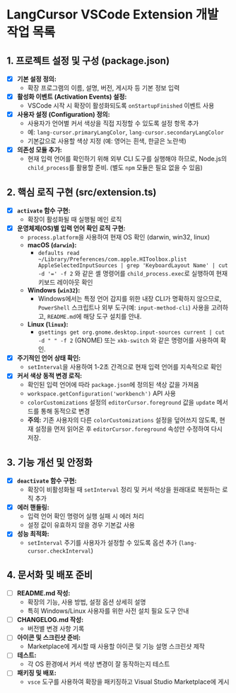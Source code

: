 # LangCursor VSCode Extension 개발 작업 목록

## 1. 프로젝트 설정 및 구성 (package.json)

- [x] **기본 설정 정의:**
    - 확장 프로그램의 이름, 설명, 버전, 게시자 등 기본 정보 입력
- [x] **활성화 이벤트 (Activation Events) 설정:**
    - VSCode 시작 시 확장이 활성화되도록 `onStartupFinished` 이벤트 사용
- [x] **사용자 설정 (Configuration) 정의:**
    - 사용자가 언어별 커서 색상을 직접 지정할 수 있도록 설정 항목 추가
    - 예: `lang-cursor.primaryLangColor`, `lang-cursor.secondaryLangColor`
    - 기본값으로 사용할 색상 지정 (예: 영어는 흰색, 한글은 노란색)
- [x] **의존성 모듈 추가:**
    - 현재 입력 언어를 확인하기 위해 외부 CLI 도구를 실행해야 하므로, Node.js의 `child_process`를 활용할 준비. (별도 `npm` 모듈은 필요 없을 수 있음)

## 2. 핵심 로직 구현 (src/extension.ts)

- [x] **`activate` 함수 구현:**
    - 확장이 활성화될 때 실행될 메인 로직
- [x] **운영체제(OS)별 입력 언어 확인 로직 구현:**
    - `process.platform`을 사용하여 현재 OS 확인 (darwin, win32, linux)
    - **macOS (`darwin`):**
        - `defaults read ~/Library/Preferences/com.apple.HIToolbox.plist AppleSelectedInputSources | grep 'KeyboardLayout Name' | cut -d '=' -f 2` 와 같은 셸 명령어를 `child_process.exec`로 실행하여 현재 키보드 레이아웃 확인
    - **Windows (`win32`):**
        - Windows에서는 특정 언어 감지를 위한 내장 CLI가 명확하지 않으므로, `PowerShell` 스크립트나 외부 도구(예: `input-method-cli`) 사용을 고려하고, `README.md`에 해당 도구 설치를 안내.
    - **Linux (`linux`):**
        - `gsettings get org.gnome.desktop.input-sources current | cut -d " " -f 2` (GNOME) 또는 `xkb-switch` 와 같은 명령어를 사용하여 확인.
- [x] **주기적인 언어 상태 확인:**
    - `setInterval`을 사용하여 1-2초 간격으로 현재 입력 언어를 지속적으로 확인
- [x] **커서 색상 동적 변경 로직:**
    - 확인된 입력 언어에 따라 `package.json`에 정의된 색상 값을 가져옴
    - `workspace.getConfiguration('workbench')` API 사용
    - `colorCustomizations` 설정의 `editorCursor.foreground` 값을 `update` 메서드를 통해 동적으로 변경
    - **주의:** 기존 사용자의 다른 `colorCustomizations` 설정을 덮어쓰지 않도록, 현재 설정을 먼저 읽어온 후 `editorCursor.foreground` 속성만 수정하여 다시 저장.

## 3. 기능 개선 및 안정화

- [x] **`deactivate` 함수 구현:**
    - 확장이 비활성화될 때 `setInterval` 정리 및 커서 색상을 원래대로 복원하는 로직 추가
- [x] **에러 핸들링:**
    - 입력 언어 확인 명령어 실행 실패 시 에러 처리
    - 설정 값이 유효하지 않을 경우 기본값 사용
- [x] **성능 최적화:**
    - `setInterval` 주기를 사용자가 설정할 수 있도록 옵션 추가 (`lang-cursor.checkInterval`)

## 4. 문서화 및 배포 준비

- [ ] **README.md 작성:**
    - 확장의 기능, 사용 방법, 설정 옵션 상세히 설명
    - 특히 Windows/Linux 사용자를 위한 사전 설치 필요 도구 안내
- [ ] **CHANGELOG.md 작성:**
    - 버전별 변경 사항 기록
- [ ] **아이콘 및 스크린샷 준비:**
    - Marketplace에 게시할 때 사용할 아이콘 및 기능 설명 스크린샷 제작
- [ ] **테스트:**
    - 각 OS 환경에서 커서 색상 변경이 잘 동작하는지 테스트
- [ ] **패키징 및 배포:**
    - `vsce` 도구를 사용하여 확장을 패키징하고 Visual Studio Marketplace에 게시
